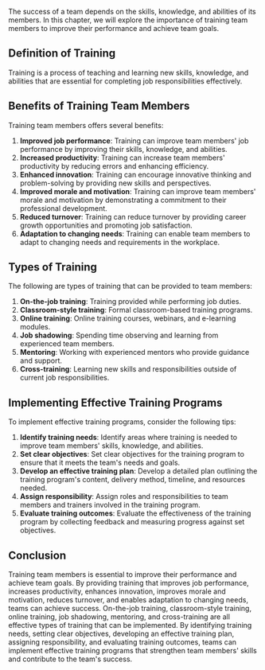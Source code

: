 

The success of a team depends on the skills, knowledge, and abilities of its members. In this chapter, we will explore the importance of training team members to improve their performance and achieve team goals.

## Definition of Training

Training is a process of teaching and learning new skills, knowledge, and abilities that are essential for completing job responsibilities effectively.

## Benefits of Training Team Members

Training team members offers several benefits:

1. **Improved job performance**: Training can improve team members' job performance by improving their skills, knowledge, and abilities.
2. **Increased productivity**: Training can increase team members' productivity by reducing errors and enhancing efficiency.
3. **Enhanced innovation**: Training can encourage innovative thinking and problem-solving by providing new skills and perspectives.
4. **Improved morale and motivation**: Training can improve team members' morale and motivation by demonstrating a commitment to their professional development.
5. **Reduced turnover**: Training can reduce turnover by providing career growth opportunities and promoting job satisfaction.
6. **Adaptation to changing needs**: Training can enable team members to adapt to changing needs and requirements in the workplace.

## Types of Training

The following are types of training that can be provided to team members:

1. **On-the-job training**: Training provided while performing job duties.
2. **Classroom-style training**: Formal classroom-based training programs.
3. **Online training**: Online training courses, webinars, and e-learning modules.
4. **Job shadowing**: Spending time observing and learning from experienced team members.
5. **Mentoring**: Working with experienced mentors who provide guidance and support.
6. **Cross-training**: Learning new skills and responsibilities outside of current job responsibilities.

## Implementing Effective Training Programs

To implement effective training programs, consider the following tips:

1. **Identify training needs**: Identify areas where training is needed to improve team members' skills, knowledge, and abilities.
2. **Set clear objectives**: Set clear objectives for the training program to ensure that it meets the team's needs and goals.
3. **Develop an effective training plan**: Develop a detailed plan outlining the training program's content, delivery method, timeline, and resources needed.
4. **Assign responsibility**: Assign roles and responsibilities to team members and trainers involved in the training program.
5. **Evaluate training outcomes**: Evaluate the effectiveness of the training program by collecting feedback and measuring progress against set objectives.

## Conclusion

Training team members is essential to improve their performance and achieve team goals. By providing training that improves job performance, increases productivity, enhances innovation, improves morale and motivation, reduces turnover, and enables adaptation to changing needs, teams can achieve success. On-the-job training, classroom-style training, online training, job shadowing, mentoring, and cross-training are all effective types of training that can be implemented. By identifying training needs, setting clear objectives, developing an effective training plan, assigning responsibility, and evaluating training outcomes, teams can implement effective training programs that strengthen team members' skills and contribute to the team's success.